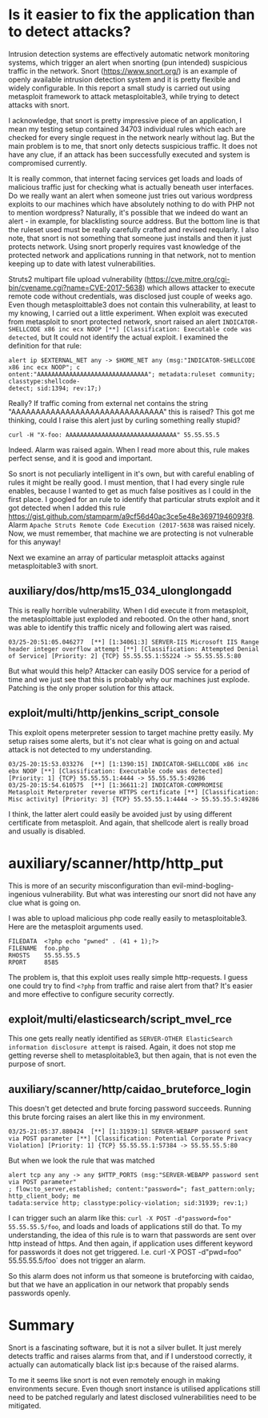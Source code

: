 # Is it easier to fix the application than to detect attacks?

Intrusion detection systems are effectively automatic network monitoring systems, which trigger an alert when snorting (pun intended) suspicious traffic in the network. Snort (https://www.snort.org/) is an example of openly available intrusion detection system and it is pretty flexible and widely configurable. In this report a small study is carried out using metasploit framework to attack metasploitable3, while trying to detect attacks with snort.

I acknowledge, that snort is pretty impressive piece of an application, I mean my testing setup contained 34703 individual rules which each are checked for every single request in the network nearly without lag. But the main problem is to me, that snort only detects suspicious traffic. It does not have any clue, if an attack has been successfully executed and system is compromised currently.

It is really common, that internet facing services get loads and loads of malicious traffic just for checking what is actually beneath user interfaces. Do we really want an alert when someone just tries out various wordpress exploits to our machines which have absolutely nothing to do with PHP not to mention wordpress? Naturally, it's possible that we indeed do want an alert - in example, for blacklisting source address. But the bottom line is that the ruleset used must be really carefully crafted and revised reqularly. I also note, that snort is not something that someone just installs and then it just protects network. Using snort properly requires vast knowledge of the protected network and applications running in that network, not to mention keeping up to date with latest vulnerabilities.

Struts2 multipart file upload vulnerability (https://cve.mitre.org/cgi-bin/cvename.cgi?name=CVE-2017-5638) which allows attacker to execute remote code without credentials, was disclosed just couple of weeks ago. Even though metasploittable3 does not contain this vulnerability, at least to my knowing, I carried out a little experiment. When exploit was executed from metasploit to snort protected network, snort raised an alert `INDICATOR-SHELLCODE x86 inc ecx NOOP [**] [Classification: Executable code was detected`, but It could not identify the actual exploit. I examined the definition for that rule:

```
alert ip $EXTERNAL_NET any -> $HOME_NET any (msg:"INDICATOR-SHELLCODE x86 inc ecx NOOP"; c
ontent:"AAAAAAAAAAAAAAAAAAAAAAAAAAAAAAA"; metadata:ruleset community; classtype:shellcode-
detect; sid:1394; rev:17;)
```

Really? If traffic coming from external net contains the string "AAAAAAAAAAAAAAAAAAAAAAAAAAAAAAA" this is raised? This got me thinking, could I raise this alert just by curling something really stupid?

```
curl -H "X-foo: AAAAAAAAAAAAAAAAAAAAAAAAAAAAAAA" 55.55.55.5
```

Indeed. Alarm was raised again. When I read more about this, rule makes perfect sense, and it is good and important.

So snort is not peculiarly intelligent in it's own, but with careful enabling of rules it might be really good. I must mention, that I had every single rule enables, because I wanted to get as much false positives as I could in the first place. I googled for an rule to identify that particular struts exploit and it got detected when I added this rule https://gist.github.com/stamparm/a9cf56d40ac3ce5e48e36971946093f8. Alarm `Apache Struts Remote Code Execution (2017-5638` was raised nicely. Now, we must remember, that machine we are protecting is not vulnerable for this anyway!

Next we examine an array of particular metasploit attacks against metasploitable3 with snort.

## auxiliary/dos/http/ms15_034_ulonglongadd

This is really horrible vulnerability. When I did execute it from metasploit, the metasploittable just exploded and rebooted. On the other hand, snort was able to identify this traffic nicely and following alert was raised.

```
03/25-20:51:05.046277  [**] [1:34061:3] SERVER-IIS Microsoft IIS Range header integer overflow attempt [**] [Classification: Attempted Denial of Service] [Priority: 2] {TCP} 55.55.55.1:55224 -> 55.55.55.5:80
```

But what would this help? Attacker can easily DOS service for a period of time and we just see that this is probably why our machines just explode. Patching is the only proper solution for this attack.

## exploit/multi/http/jenkins_script_console

This exploit opens meterpreter session to target machine pretty easily. My setup raises some alerts, but it's not clear what is going on and actual attack is not detected to my understanding.

```
03/25-20:15:53.033276  [**] [1:1390:15] INDICATOR-SHELLCODE x86 inc ebx NOOP [**] [Classification: Executable code was detected] [Priority: 1] {TCP} 55.55.55.1:4444 -> 55.55.55.5:49286
03/25-20:15:54.610575  [**] [1:36611:2] INDICATOR-COMPROMISE Metasploit Meterpreter reverse HTTPS certificate [**] [Classification: Misc activity] [Priority: 3] {TCP} 55.55.55.1:4444 -> 55.55.55.5:49286
```

I think, the latter alert could easily be avoided just by using different certificate from metasploit. And again, that shellcode alert is really broad and usually is disabled.

# auxiliary/scanner/http/http_put

This is more of an security misconfiguration than evil-mind-bogling-ingenious vulnerability. But what was interesting our snort did not have any clue what is going on.

I was able to upload malicious php code really easily to metasploitable3. Here are the metasploit arguments used.

```
FILEDATA  <?php echo "pwned" . (41 + 1);?>
FILENAME  foo.php
RHOSTS    55.55.55.5
RPORT     8585
```

The problem is, that this exploit uses really simple http-requests. I guess one could try to find `<?php` from traffic and raise alert from that? It's easier and more effective to configure security correctly.

## exploit/multi/elasticsearch/script_mvel_rce

This one gets really neatly identified as `SERVER-OTHER ElasticSearch information disclosure attempt` is raised. Again, it does not stop me getting reverse shell to metasploitable3, but then again, that is not even the purpose of snort.

## auxiliary/scanner/http/caidao_bruteforce_login

This doesn't get detected and brute forcing password succeeds. Running this brute forcing raises an alert like this in my environment.

```
03/25-21:05:37.880424  [**] [1:31939:1] SERVER-WEBAPP password sent via POST parameter [**] [Classification: Potential Corporate Privacy Violation] [Priority: 1] {TCP} 55.55.55.1:57384 -> 55.55.55.5:80
```

But when we look the rule that was matched

```
alert tcp any any -> any $HTTP_PORTS (msg:"SERVER-WEBAPP password sent via POST parameter"
; flow:to_server,established; content:"password="; fast_pattern:only; http_client_body; me
tadata:service http; classtype:policy-violation; sid:31939; rev:1;)
```

I can trigger such an alarm like this: `curl -X POST -d"password=foo" 55.55.55.5/foo`, and loads and loads of applications still do that. To my understanding, the idea of this rule is to warn that passwords are sent over http instead of https. And then again, if application uses different keyword for passwords it does not get triggered. I.e. curl -X POST -d"pwd=foo" 55.55.55.5/foo` does not trigger an alarm.

So this alarm does not inform us that someone is bruteforcing with caidao, but that we have an application in our network that propably sends passwords openly.

# Summary

Snort is a fascinating software, but it is not a silver bullet. It just merely detects traffic and raises alarms from that, and if I understood correctly, it actually can automatically black list ip:s because of the raised alarms.

To me it seems like snort is not even remotely enough in making environments secure. Even though snort instance is utilised applications still need to be patched regularly and latest disclosed vulnerabilities need to be mitigated.
